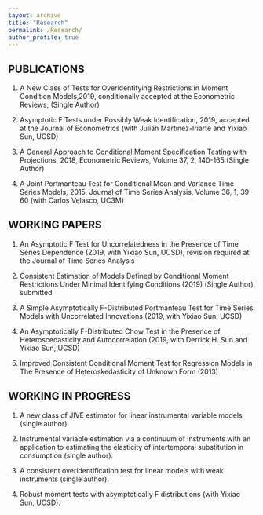 ```yaml
---
layout: archive
title: "Research"
permalink: /Research/
author_profile: true
---
```

## PUBLICATIONS

1. A New Class of Tests for Overidentifying Restrictions in Moment Condition Models,2019, conditionally accepted at the Econometric Reviews, (Single Author)

2. Asymptotic F Tests under Possibly Weak Identification, 2019, accepted at the Journal of Econometrics	(with Julián Martínez-Iriarte and Yixiao Sun, UCSD)

3. A General Approach to Conditional Moment Specification Testing with Projections, 2018, Econometric Reviews, Volume 37, 2, 140-165 (Single Author)

4.	A Joint Portmanteau Test for Conditional Mean and Variance Time Series Models, 2015, Journal of Time Series Analysis, Volume 36, 1, 39-60 (with Carlos Velasco, UC3M)

## WORKING PAPERS

1.	An Asymptotic F Test for Uncorrelatedness in the Presence of Time Series Dependence (2019, with Yixiao Sun, UCSD), revision required at the Journal of Time Series Analysis

2.	Consistent Estimation of Models Defined by Conditional Moment Restrictions Under Minimal Identifying Conditions (2019) (Single Author), submitted

3.	A Simple Asymptotically F-Distributed Portmanteau Test for Time Series Models with Uncorrelated Innovations (2019, with Yixiao Sun, UCSD)

4.  An Asymptotically F-Distributed Chow Test in the Presence of Heteroscedasticity and Autocorrelation (2019, with Derrick H. Sun and Yixiao Sun, UCSD)

5.	Improved Consistent Conditional Moment Test for Regression Models in The Presence   of Heteroskedasticity of Unknown Form (2013)

## WORKING  IN PROGRESS

1.	A new class of JIVE estimator for linear instrumental variable models (single author).

2.	Instrumental variable estimation via a continuum of instruments with an application to estimating the elasticity of intertemporal substitution in consumption (single author).

3.	A consistent overidentification test for linear models with weak instruments (single author).

4.	Robust moment tests with asymptotically F distributions (with Yixiao Sun, UCSD).

